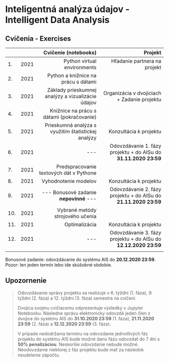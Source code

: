 # Inteligentná analýza údajov - Intelligent Data Analysis
## Cvičenia - Exercises

|     |        | Cvičenie (notebooks)                                 | Projekt                                      |
| :---| :----: | ---------------------------------------------------: | -------------------------------------------: |
| 1.  | 2021   | Python virtual environments                          | Hľadanie partnera na projekt                 |
| 2.  | 2021   | Python a knižníce na prácu s dátami                  |                                              |
| 3.  | 2021   | Základy prieskumnej analýzy a vizualizácie údajov    | Organizácia v dvojiciach + Zadanie projektu  |
| 4.  | 2021   | Knižnice na prácu s dátami (pokračovanie)            |                                              |
| 5.  | 2021   | Prieskumná analýza s využitím štatistickej analýzy   | Konzultácia k projektu                       |
| 6.  | 2021   | ---                                                  | Odovzdávanie 1. fázy projektu + do AISu do **31.11.2020 23:59**  |
| 7.  | 2021   | Predspracovanie textových dát v Pythone              |                                              |
| 8.  | 2021   | Vyhodnotenie modelov                                 | Konzultácia k projektu                       |
| 9.  | 2021   | --- Bonusové zadanie **nepovinné** ---               | Odovzdávanie 2. fázy projektu + do AISu do **21.11.2020 23:59**  |
| 10. | 2021   | Vybrané metódy strojového učenia                     |                                              |
| 11. | 2021   | Optimalizácia                                        | Konzultácia k projektu                       |
| 12. | 2021   | ---                                                  | Odovzdávanie 3. fázy projektu + do AISu do **12.12.2020 23:59**  |
|     |        |                                                      |                                              |

Bonusové zadanie: odovzdávanie do systému AIS do **20.12.2020 23:59**. Pozor: len jeden termín lebo ide skúšobné obdobie.

## Upozornenie

> Odovzdávanie správy projektu sa realizuje v 6. týždni (1. fáza), 9. týždni (2. fáza) a 12. týždni (3. fáza) semestra na cvičení. 
> 
> Dvojica svojmu cvičiacemu odprezentuje výsledky v Jupyter Notebooku. Následne správu elektronicky odovzdá jeden člen z dvojice do systému AIS do **31.10.2020 23:59** (1. fáza), **21.11.2020 23:59** (2. fáza) a **12.12.2020 23:59** (3. fáza).
> 
> V prípade nedodržania termínu na odovzdanie jednotlivých fáz projektu do systému AIS bude možné danú fázu odovzdať do 7 dní s **50% penalizáciou**. 
> Neskoršie odovzdanie nebude možné. Neodovzdanie niektorej z fáz projektu bude mať za následok neudelenie zápočtu.
